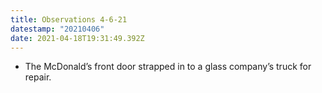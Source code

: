 ```yaml
---
title: Observations 4-6-21
datestamp: "20210406"
date: 2021-04-18T19:31:49.392Z
---
```

- The McDonald’s front door strapped in to a glass company’s truck for repair.